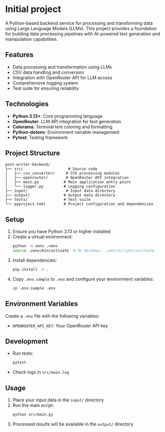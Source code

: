 # Initial project

A Python-based backend service for processing and transforming data using Large Language Models (LLMs). This project provides a foundation for building data processing pipelines with AI-powered text generation and manipulation capabilities.

## Features

- Data processing and transformation using LLMs
- CSV data handling and conversion
- Integration with OpenRouter API for LLM access
- Comprehensive logging system
- Test suite for ensuring reliability

## Technologies

- **Python 3.13+**: Core programming language
- **OpenRouter**: LLM API integration for text generation
- **Colorama**: Terminal text coloring and formatting
- **Python-dotenv**: Environment variable management
- **Pytest**: Testing framework

## Project Structure

```
post-writer-backend/
├── src/                    # Source code
│   ├── csv_converter/     # CSV processing modules
│   ├── openrouter/        # OpenRouter API integration
│   ├── main.py           # Main application entry point
│   └── logger.py         # Logging configuration
├── input/                 # Input data directory
├── output/               # Output data directory
├── tests/                # Test suite
└── pyproject.toml        # Project configuration and dependencies
```

## Setup

1. Ensure you have Python 3.13 or higher installed
2. Create a virtual environment:
   ```bash
   python -m venv .venv
   source .venv/bin/activate  # On Windows: .venv\Scripts\activate
   ```
3. Install dependencies:
   ```bash
   pip install -e .
   ```
4. Copy `.env.sample` to `.env` and configure your environment variables:
   ```bash
   cp .env.sample .env
   ```

## Environment Variables

Create a `.env` file with the following variables:
- `OPENROUTER_API_KEY`: Your OpenRouter API key

## Development

- Run tests:
  ```bash
  pytest
  ```
- Check logs in `src/main.log`

## Usage

1. Place your input data in the `input/` directory
2. Run the main script:
   ```bash
   python src/main.py
   ```
3. Processed results will be available in the `output/` directory
